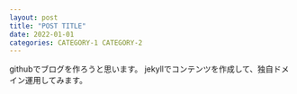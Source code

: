 ```yaml
---
layout: post
title: "POST TITLE"
date: 2022-01-01
categories: CATEGORY-1 CATEGORY-2
---
```


githubでブログを作ろうと思います。
jekyllでコンテンツを作成して、独自ドメイン運用してみます。